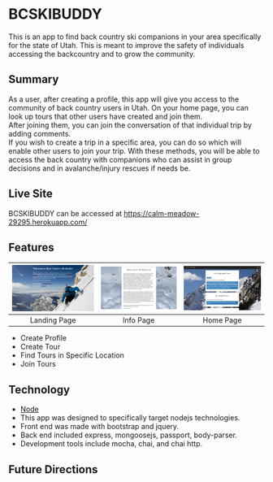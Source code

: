 BCSKIBUDDY
==========
This is an app to find back country ski companions in your area specifically for the state of Utah.
This is meant to improve the safety of individuals accessing the backcountry and to grow the community.

Summary
-------
As a user, after creating a profile, this app will give you access to the community of back country
users in Utah.  On your home page, you can look up tours that other users have created and join them.  
After joining them, you can join the conversation of that individual trip by adding comments.  
If you wish to create a trip in a specific area, you can do so which will enable other users to join your trip.  With these methods, you will be able to access the back country with companions who can assist in group decisions and in avalanche/injury rescues if needs be.  

Live Site
---------
BCSKIBUDDY can be accessed at https://calm-meadow-29295.herokuapp.com/

Features
--------
| <img alt="Landing Page" src="./design_imgs/landingPage.png" width="350"> | <img alt="Info Page" src="./design_imgs/infoPage.png" width="350"> | <img alt="Home Page" src="./design_imgs/homePageView.png" width="350"> |
|:---:|:---:|:---:|
| Landing Page | Info Page | Home Page |
- Create Profile
- Create Tour
- Find Tours in Specific Location
- Join Tours

Technology
----------
- [Node](https://nodejs.org)
- This app was designed to specifically target nodejs technologies.
- Front end was made with bootstrap and jquery.
- Back end included express, mongoosejs, passport, body-parser.
- Development tools include mocha, chai, and chai http.

Future Directions
-----------------





